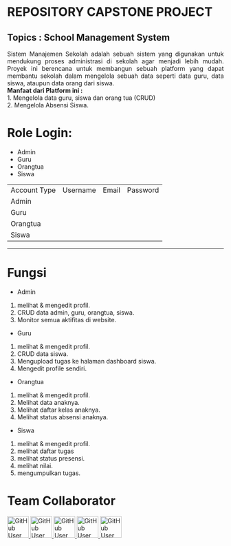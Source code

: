 # REPOSITORY CAPSTONE PROJECT

<h2>Topics : School Management System </h2>
<div align="justify">
  Sistem Manajemen Sekolah adalah sebuah sistem yang digunakan untuk mendukung proses administrasi di sekolah agar menjadi lebih mudah. Proyek ini berencana untuk membangun sebuah platform yang dapat membantu 
  sekolah dalam mengelola sebuah data seperti data guru, data siswa, ataupun data orang dari siswa.<br>
  <b>Manfaat dari Platform ini :</b>
  <br>
  1. Mengelola data guru, siswa dan orang tua (CRUD)
  <br>
  2. Mengelola Absensi Siswa.
</div>

# Role Login:

-   Admin
-   Guru
-   Orangtua
-   Siswa

<table>
    <tr>
        <td>Account Type</td>
        <td>Username</td>
        <td>Email</td>
        <td>Password</td>
    </tr>
    <tr>
        <td>Admin</td>
        <td></td>
        <td></td>
        <td></td>
    </tr>
    <tr>
        <td>Guru</td>
        <td></td>
        <td></td>
        <td></td>
    </tr>
    <tr>
        <td>Orangtua</td>
        <td></td>
        <td></td>
        <td></td>
    </tr>
    <tr>
        <td>Siswa</td>
        <td></td>
        <td></td>
        <td></td>
    </tr>
</table>

---

# Fungsi

-   Admin

1. melihat & mengedit profil.
2. CRUD data admin, guru, orangtua, siswa.
3. Monitor semua aktifitas di website.

-   Guru

1. melihat & mengedit profil.
2. CRUD data siswa.
3. Mengupload tugas ke halaman dashboard siswa.
4. Mengedit profile sendiri.

-   Orangtua

1. melihat & mengedit profil.
2. Melihat data anaknya.
3. Melihat daftar kelas anaknya.
4. Melihat status absensi anaknya.

-   Siswa

1. melihat & mengedit profil.
2. melihat daftar tugas
3. melihat status presensi.
4. melihat nilai.
5. mengumpulkan tugas.

# Team Collaborator

<div>
  <td align="center" valign="top" width="14.28%">
  <a href="https://github.com/ricisdn">
    <img src="https://avatars.githubusercontent.com/ricisdn" width="50px;" alt="GitHub User Avatar"/>
  </a>
</td>
<td align="center" valign="top" width="14.28%">
  <a href="https://github.com/muhamadfahrii">
    <img src="https://avatars.githubusercontent.com/muhamadfahrii" width="50px;" alt="GitHub User Avatar"/>
  </a>
</td>
<td align="center" valign="top" width="14.28%">
  <a href="https://github.com/barizaarfadillah">
    <img src="https://avatars.githubusercontent.com/barizaarfadillah" width="50px;" alt="GitHub User Avatar"/>
  </a>
</td>
<td align="center" valign="top" width="14.28%">
  <a href="https://github.com/wilniky">
    <img src="https://avatars.githubusercontent.com/wilniky" width="50px;" alt="GitHub User Avatar"/>
  </a>
</td>
<td align="center" valign="top" width="14.28%">
  <a href="https://github.com/SerlyMellina">
    <img src="https://avatars.githubusercontent.com/SerlyMellina" width="50px;" alt="GitHub User Avatar"/>
  </a>
</td>
</div>
